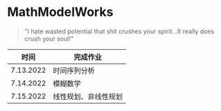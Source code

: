 # MathModelWorks
>  "I hate wasted potential that shit crushes your spirit...It really does crush your soul!"

| 时间      | 完成作业             |
| --------- | -------------------- |
| 7.13.2022 | 时间序列分析         |
| 7.14.2022 | 模糊数学             |
| 7.15.2022 | 线性规划、非线性规划 |



